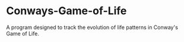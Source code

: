 # Conways-Game-of-Life
A program designed to track the evolution of life patterns in Conway's Game of Life.

